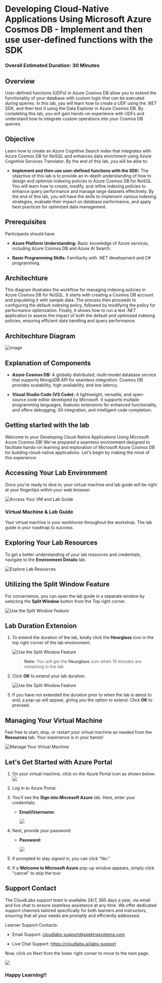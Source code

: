 # Developing Cloud-Native Applications Using Microsoft Azure Cosmos DB - Implement and then use user-defined functions with the SDK

### Overall Estimated Duration: 30 Minutes

## Overview

User-defined functions (UDFs) in Azure Cosmos DB allow you to extend the functionality of your database with custom logic that can be executed during queries. In this lab, you will learn how to create a UDF using the .NET SDK, and then test it using the Data Explorer in Azure Cosmos DB. By completing this lab, you will gain hands-on experience with UDFs and understand how to integrate custom operations into your Cosmos DB queries.

## Objective

Learn how to create an Azure Cognitive Search index that integrates with Azure Cosmos DB for NoSQL and enhances data enrichment using Azure Cognitive Services Translator. By the end of this lab, you will be able to:

- **Implement and then use user-defined functions with the SDK:** The objective of this lab is to provide an in-depth understanding of how to design and optimize indexing policies in Azure Cosmos DB for NoSQL. You will learn how to create, modify, and refine indexing policies to enhance query performance and manage large datasets effectively. By the end of this lab, you will have the skills to implement various indexing strategies, evaluate their impact on database performance, and apply best practices for optimized data management.

## Prerequisites

Participants should have:

- **Azure Platform Understanding:** Basic knowledge of Azure services, including Azure Cosmos DB and Azure AI Search.

- **Basic Programming Skills:** Familiarity with .NET development and C# programming.

## Architechture

This diagram illustrates the workflow for managing indexing policies in Azure Cosmos DB for NoSQL. It starts with creating a Cosmos DB account and populating it with sample data. The process then proceeds to configuring the default indexing policy, followed by modifying the policy for performance optimization. Finally, it shows how to run a test .NET application to assess the impact of both the default and optimized indexing policies, ensuring efficient data handling and query performance.

## Architechture Diagram

![image](/instructions/architecturedia/lab32.png)

## Explanation of Components

- **Azure Cosmos DB:** A globally distributed, multi-model database service that supports MongoDB API for seamless integration. Cosmos DB provides scalability, high availability, and low latency. 

- **Visual Studio Code (VS Code):** A lightweight, versatile, and open-source code editor developed by Microsoft. It supports multiple programming languages, features extensions for enhanced functionality, and offers debugging, Git integration, and intelligent code completion.

## Getting started with the lab

Welcome to your Developing Cloud-Native Applications Using Microsoft Azure Cosmos DB! We've prepared a seamless environment designed to facilitate hands-on learning and exploration of Microsoft Azure Cosmos DB for building cloud-native applications. Let's begin by making the most of this experience:
 
## Accessing Your Lab Environment
 
Once you're ready to dive in, your virtual machine and lab guide will be right at your fingertips within your web browser.
 
![Access Your VM and Lab Guide](./instructions/media/labguide.png)

### Virtual Machine & Lab Guide
 
Your virtual machine is your workhorse throughout the workshop. The lab guide is your roadmap to success.
 
## Exploring Your Lab Resources
 
To get a better understanding of your lab resources and credentials, navigate to the **Environment Details** tab.
 
![Explore Lab Resources](./instructions/media/env.png)

## Utilizing the Split Window Feature
 
For convenience, you can open the lab guide in a separate window by selecting the **Split Window** button from the Top right corner.
 
![Use the Split Window Feature](./instructions/media/spl.png)
 
## **Lab Duration Extension**

1. To extend the duration of the lab, kindly click the **Hourglass** icon in the top right corner of the lab environment. 

   ![Use the Split Window Feature](./instructions/media/gext.png)   

   >**Note:** You will get the **Hourglass** icon when 10 minutes are remaining in the lab.

3. Click **OK** to extend your lab duration.
 
   ![Use the Split Window Feature](./instructions/media/gext2.png)

4. If you have not extended the duration prior to when the lab is about to end, a pop-up will appear, giving you the option to extend. Click **OK** to proceed.

## Managing Your Virtual Machine
 
Feel free to start, stop, or restart your virtual machine as needed from the **Resources** tab. Your experience is in your hands!
 
![Manage Your Virtual Machine](./instructions/media/res.png)

## Let's Get Started with Azure Portal
 
1. On your virtual machine, click on the Azure Portal icon as shown below:
   ![](media/azureportal.png)

1. Log in to Azure Portal.

1. You'll see the **Sign into Microsoft Azure** tab. Here, enter your credentials:
 
   - **Email/Username:** <inject key="AzureAdUserEmail"></inject>

     ![](instructions/media/intro1.png)

1. Next, provide your password:
 
   - **Password:** <inject key="AzureAdUserPassword"></inject>

     ![](instructions/media/intro2.png)

1. If prompted to stay signed in, you can click "No."
 
1. If a **Welcome to Microsoft Azure** pop-up window appears, simply click "cancel" to skip the tour.

## Support Contact

The CloudLabs support team is available 24/7, 365 days a year, via email and live chat to ensure seamless assistance at any time. We offer dedicated support channels tailored specifically for both learners and instructors, ensuring that all your needs are promptly and efficiently addressed.

Learner Support Contacts:

- Email Support: cloudlabs-support@spektrasystems.com

- Live Chat Support: https://cloudlabs.ai/labs-support
   
Now, click on Next from the lower right corner to move to the next page.

![](./instructions/media/num.png)

### Happy Learning!!
